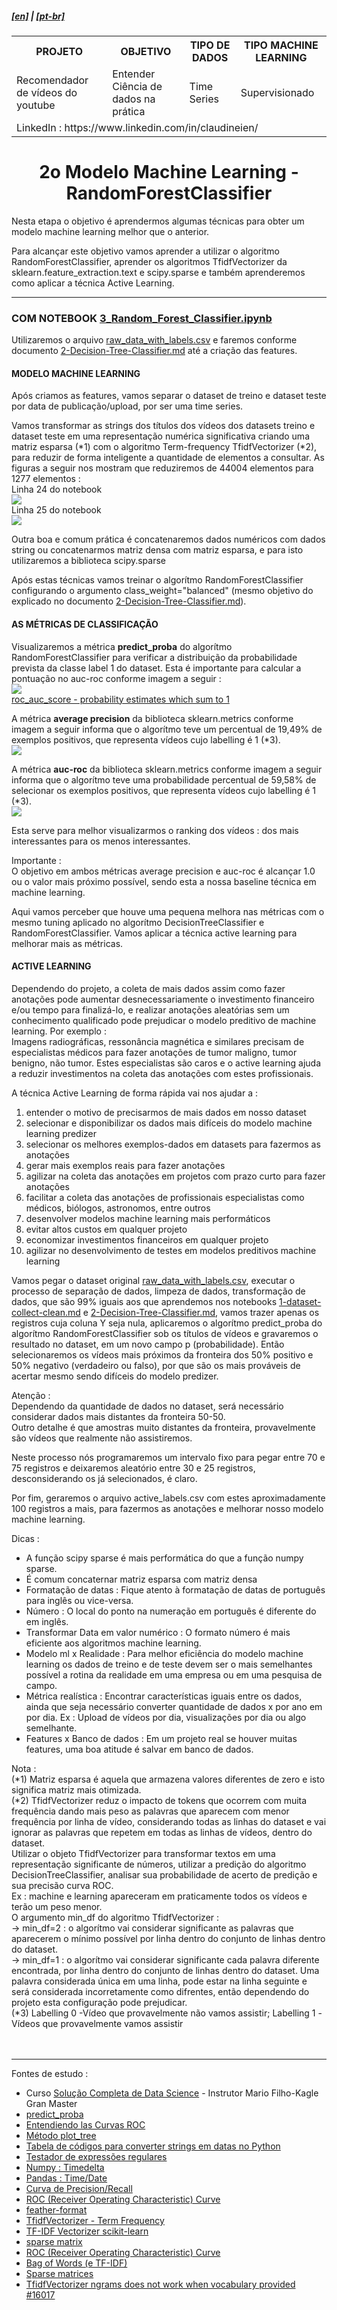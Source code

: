 <h5><a href="blank_">[en]</a> | <a href="blank_">[pt-br]</a>
</h5>
<h5>
<div>
  <table>
    <tr>
      <th>PROJETO</th>
      <th>OBJETIVO</th>
      <th>TIPO DE DADOS</th>
      <th>TIPO MACHINE LEARNING</th>
    </tr>
    <tr>
      <td>Recomendador de vídeos do youtube</td>
      <td>Entender Ciência de dados na prática</td>
      <td>Time Series</td>
      <td>Supervisionado</td>
    </tr>
    <tr>
        <td colspan="4">LinkedIn : https://www.linkedin.com/in/claudineien/</td>
    </tr>
  </table>
</div>
</h5>

<h1 align='center'>2o Modelo Machine Learning - RandomForestClassifier</h1>
<p>Nesta etapa o objetivo é aprendermos algumas técnicas para obter um modelo machine learning melhor que o anterior.</p>
<p>Para alcançar este objetivo vamos aprender a utilizar o algoritmo RandomForestClassifier, aprender os algoritmos TfidfVectorizer da sklearn.feature_extraction.text e scipy.sparse e também aprenderemos como aplicar a técnica Active Learning.</p>

<hr>
<h3>COM NOTEBOOK <a href="/1-source-code/3_Random_Forest_Classifier.ipynb">3_Random_Forest_Classifier.ipynb</a></h3>
<p>Utilizaremos o arquivo <a href="/2-dataset">raw_data_with_labels.csv</a> e faremos conforme documento <a href="https://github.com/claudineien/youtube-recommender-machine-learning/blob/master/2-Decision-Tree-Classifier.md">2-Decision-Tree-Classifier.md</a> até a criação das features.</p>

<h4>MODELO MACHINE LEARNING</h4>
<p>Após criamos as features, vamos separar o dataset de treino e dataset teste por data de publicação/upload, por ser uma time series.</p>
<p>Vamos transformar as strings dos títulos dos vídeos dos datasets treino e dataset teste em uma representação numérica significativa criando uma matriz esparsa (*1) com o algoritmo Term-frequency TfidfVectorizer (*2), para reduzir de forma inteligente a quantidade de elementos a consultar. As figuras a seguir nos mostram que reduziremos de 44004 elementos para 1277 elementos :<br>
Linha 24 do notebook<br>
<img src="/3-images/2rand_fores_tfid0.png"><br>
Linha 25 do notebook<br>
<img src="/3-images/2rand_fores_tfid1.png"></p>
<p>Outra boa e comum prática é concatenaremos dados numéricos com dados string ou concatenarmos matriz densa com matriz esparsa, e para isto utilizaremos a biblioteca scipy.sparse</p>
<p>Após estas técnicas vamos treinar o algorítmo RandomForestClassifier configurando o argumento class_weight="balanced" (mesmo objetivo do explicado no documento <a href="https://github.com/claudineien/youtube-recommender-machine-learning/blob/master/2-Decision-Tree-Classifier.md">2-Decision-Tree-Classifier.md</a>).</p>

<h4>AS MÉTRICAS DE CLASSIFICAÇÃO</h4>
<p>Visualizaremos a métrica <strong>predict_proba</strong> do algorítmo RandomForestClassifier para verificar a distribuição da probabilidade prevista da classe label 1 do dataset. Esta é importante para calcular a pontuação no auc-roc conforme imagem a seguir :<br>
<img src="/3-images/2rand_fores_proba0.png"><br>
<a href="https://scikit-learn.org/stable/modules/generated/sklearn.metrics.roc_auc_score.html">roc_auc_score - probability estimates which sum to 1</a> </p>
<p>A métrica <strong>average precision</strong> da biblioteca sklearn.metrics conforme imagem a seguir informa que o algorítmo teve um percentual de 19,49% de exemplos positivos, que representa vídeos cujo labelling é 1 (*3).<br>
<img src="/3-images/2rand_fores_aver_prec.png"></p>
<p>A métrica <strong>auc-roc</strong> da biblioteca sklearn.metrics conforme imagem a seguir informa que o algorítmo teve uma probabilidade percentual de 59,58% de selecionar os exemplos positivos, que representa vídeos cujo labelling é 1 (*3).<br>
<img src="/3-images/2rand_fores_auc_roc.png"></p>
<p>Esta serve para melhor visualizarmos o ranking dos vídeos : dos mais interessantes para os menos interessantes.</p>
<p>Importante :<br>
O objetivo em ambos métricas average precision e auc-roc é alcançar 1.0 ou o valor mais próximo possível, sendo esta a nossa baseline técnica em machine learning.</p>
<p>Aqui vamos perceber que houve uma pequena melhora nas métricas com o mesmo tuning aplicado no algorítmo DecisionTreeClassifier e RandomForestClassifier. Vamos aplicar a técnica active learning para melhorar mais as métricas.</p>

<h4>ACTIVE LEARNING</h4>
<p>Dependendo do projeto, a coleta de mais dados assim como fazer anotações pode aumentar desnecessariamente o investimento financeiro e/ou tempo para finalizá-lo, e realizar anotações aleatórias sem um conhecimento qualificado pode prejudicar o modelo preditivo de machine learning. Por exemplo :<br>
Imagens radiográficas, ressonância magnética e similares precisam de especialistas médicos para fazer anotações de tumor maligno, tumor benigno, não tumor. Estes especialistas são caros e o active learning ajuda a reduzir investimentos na coleta das anotações com estes profissionais.</p>
<p>A técnica Active Learning de forma rápida vai nos ajudar a :
  <ol>
    <li>entender o motivo de precisarmos de mais dados em nosso dataset</li>
    <li>selecionar e disponibilizar os dados mais difíceis do modelo machine learning predizer</li>
    <li>selecionar os melhores exemplos-dados em datasets para fazermos as anotações</li>
    <li>gerar mais exemplos reais para fazer anotações</li>
    <li>agilizar na coleta das anotações em projetos com prazo curto para fazer anotações</li>
    <li>facilitar a coleta das anotações de profissionais especialistas como médicos, biólogos, astronomos, entre outros</li>
    <li>desenvolver modelos machine learning mais performáticos</li>
    <li>evitar altos custos em qualquer projeto</li>
    <li>economizar investimentos financeiros em qualquer projeto</li>
    <li>agilizar no desenvolvimento de testes em modelos preditivos machine learning</li>
  </ol>
</p>

<p>Vamos pegar o dataset original <a href="/2-dataset">raw_data_with_labels.csv</a>, executar o processo de separação de dados, limpeza de dados, transformação de dados, que são 99% iguais aos que aprendemos nos notebooks <a href="https://github.com/claudineien/youtube-recommender-machine-learning/blob/master/1-dataset-collect-clean.md">1-dataset-collect-clean.md</a> e <a href="https://github.com/claudineien/youtube-recommender-machine-learning/blob/master/2-Decision-Tree-Classifier.md">2-Decision-Tree-Classifier.md</a>, vamos trazer apenas os registros cuja coluna Y seja nula, aplicaremos o algorítmo predict_proba do algorítmo RandomForestClassifier sob os títulos de vídeos e gravaremos o resultado no dataset, em um novo campo p (probabilidade). Então selecionaremos os vídeos mais próximos da fronteira dos 50% positivo e 50% negativo (verdadeiro ou falso), por que são os mais prováveis de acertar mesmo sendo difíceis do modelo predizer.</p>
<p>Atenção :<br>
Dependendo da quantidade de dados no dataset, será necessário considerar dados mais distantes da fronteira 50-50.<br>
Outro detalhe é que amostras muito distantes da fronteira, provavelmente são vídeos que realmente não assistiremos.</p>
<p>Neste processo nós programaremos um intervalo fixo para pegar entre 70 e 75 registros e deixaremos aleatório entre 30 e 25 registros, desconsiderando os já selecionados, é claro.</p>
<p>Por fim, geraremos o arquivo active_labels.csv com estes aproximadamente 100 registros a mais, para fazermos as anotações e melhorar nosso modelo machine learning.</p>
<p>Dicas :<br>
    <ul>
        <li>A função scipy sparse é mais performática do que a função numpy sparse.</li>
        <li>É comum concaternar matriz esparsa com matriz densa</li>
        <li>Formatação de datas : Fique atento à formatação de datas de português para inglês ou vice-versa.</li>
        <li>Número : O local do ponto na numeração em português é diferente do em inglês.</li>
        <li>Transformar Data em valor numérico : O formato número é mais eficiente aos algoritmos machine learning.</li>
        <li>Modelo ml x Realidade : Para melhor eficiência do modelo machine learning os dados de treino e de teste devem ser o mais semelhantes possível a rotina da realidade em uma empresa ou em uma pesquisa de campo.</li>
        <li>Métrica realística : Encontrar características iguais entre os dados, ainda que seja necessário converter quantidade de dados x por ano em por dia. Ex : Upload de vídeos por dia, visualizações por dia ou algo semelhante.</li>
        <li>Features x Banco de dados : Em um projeto real se houver muitas features, uma boa atitude é salvar em banco de dados.</li>
    </ul>
</p>
<p>Nota :<br>
(*1) Matriz esparsa é aquela que armazena valores diferentes de zero e isto significa matriz mais otimizada.<br>
(*2) TfidfVectorizer reduz o impacto de tokens que ocorrem com muita frequência dando mais peso as palavras que aparecem com menor frequência por linha de vídeo, considerando todas as linhas do dataset e vai ignorar as palavras que repetem em todas as linhas de vídeos, dentro do dataset.<br>
Utilizar o objeto TfidfVectorizer para transformar textos em uma representação significante de números, utilizar a predição do algoritmo DecisionTreeClassifier, analisar sua probabilidade de acerto de predição e sua precisão curva ROC.<br>
Ex : machine e learning apareceram em praticamente todos os vídeos e terão um peso menor.<br>
O argumento min_df do algoritmo TfidfVectorizer :<br>
-> min_df=2 : o algorítmo vai considerar significante as palavras que aparecerem o mínimo possível por linha dentro do conjunto de linhas dentro do dataset.<br>
-> min_df=1 : o algorítmo vai considerar significante cada palavra diferente encontrada, por linha dentro do conjunto de linhas dentro do dataset. Uma palavra considerada única em uma linha, pode estar na linha seguinte e será considerada incorretamente como difrentes, então dependendo do projeto esta configuração pode prejudicar.<br>
(*3) Labelling 0 -Vídeo que provavelmente não vamos assistir; Labelling 1 -Vídeos que provavelmente vamos assistir

<br>
<br>
<br>
<hr>
<p>Fontes de estudo :
    <ul>
        <li>Curso <a href="https://curso.mariofilho.com/">   
        Solução Completa de Data Science</a> - Instrutor Mario Filho-Kagle Gran Master</li>
        <li><a href="https://towardsdatascience.com/my-random-forest-classifier-cheat-sheet-in-python-fedb84f8cf4f">predict_proba</a></li>
        <li><a href="https://www.youtube.com/watch?v=Y1XAP6omGzo">Entendiendo las Curvas ROC</a></li>
        <li><a href="https://scikit-learn.org/stable/modules/generated/sklearn.tree.plot_tree.html">Método plot_tree</a></li>
        <li><a href="https://strftime.org/">Tabela de códigos para converter strings em datas no Python</a></li>
        <li><a href="http://gskinner.com/RegExr/">Testador de expressões regulares</a></li>
        <li><a href="https://numpy.org/doc/stable/reference/arrays.datetime.html">Numpy : Timedelta</a></li>
        <li><a href="https://pandas.pydata.org/pandas-docs/stable/user_guide/timeseries.html">Pandas : Time/Date</a></li>
        <li><a href="https://scikit-learn.org/stable/auto_examples/model_selection/plot_precision_recall.html#sphx-glr-auto-examples-model-selection-plot-precision-recall-py">Curva de Precision/Recall</a></li>
        <li><a href="https://scikit-learn.org/stable/modules/model_evaluation.html#roc-metrics">ROC (Receiver Operating Characteristic) Curve</a></li>
        <li><a href="https://pypi.org/project/feather-format/">feather-format</a></li>
        <li><a href="https://scikit-learn.org/stable/modules/generated/sklearn.feature_extraction.text.TfidfVectorizer.html">TfidfVectorizer - Term Frequency</a></li>
        <li><a href="https://medium.com/@cmukesh8688/tf-idf-vectorizer-scikit-learn-dbc0244a911a">TF-IDF Vectorizer scikit-learn</a></li>
        <li><a href="https://docs.scipy.org/doc/scipy/reference/generated/scipy.sparse.csc_matrix.html">sparse matrix</a></li>
        <li><a href="https://scikit-learn.org/stable/modules/model_evaluation.html#roc-metrics">ROC (Receiver Operating Characteristic) Curve</a></li>
        <li><a href="https://scikit-learn.org/stable/modules/feature_extraction.html#text-feature-extraction">Bag of Words (e TF-IDF)</a></li>
        <li><a href="https://docs.scipy.org/doc/scipy/reference/sparse.html">Sparse matrices</a></li>
        <li><a href="https://github.com/scikit-learn/scikit-learn/issues/16017">TfidfVectorizer ngrams does not work when vocabulary provided #16017</a></li>
    </ul>
</p>